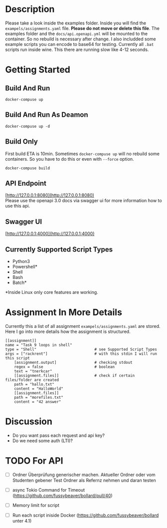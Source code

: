 # Description

Please take a look inside the examples folder. Inside you will find the ```exampels/assignments.yaml``` file. **Please do not move or delete this file**. 
The examples folder and the ```docs/api.openapi.yml``` will be mounted to the container. So no rebuild is necessary after change.
I also includded some example scripts you can encode to base64 for testing. Currently all ```.bat``` scripts run inside wine. This there are running slow like 4-12 seconds.

# Getting Started
## Build And Run
```
docker-compuse up
```
## Build And Run As Deamon
```
docker-compuse up -d
```
## Build Only
First build ETA is 10min.
Sometimes ```docker-compuse up``` will no rebuild some containers. So you have to do this or even with ``` --force ``` option.
```
docker-compuse build
```
## API Endpoint
[http://127.0.0.1:8080](http://127.0.0.1:8080)  
Please use the openapi 3.0 docs via swagger ui for more information how to use this api.
## Swagger UI
[http://127.0.0.1:4000](http://127.0.0.1:4000)

## Currently Supported Script Types
- Python3
- Powershell*
- Shell
- Bash
- Batch* 

*Inside Linux only core features are working.

# Assignment In More Details
Currently this a list of all assignment ```exampels/assignments.yaml``` are stored.
Here I go into more details how the assignment is structured.

```
[[assignment]]
name = "Task 9 loops in shell" 
type = "Shell"                          # see Supported Script Types 
args = ["rackrent"]                     # with this stdin I will run this script
    [assignment.output]                 # checking stdout
    regex = false                       # boolean
    text = "tnerkcar"
    [[assignment.files]]                # check if certain files/folder are created
    path = "hallo.txt"
    content = "HalloWorld"
    [[assignment.files]]
    path = "morefiles.txt"
    content = "42 answer"

```


# Discussion

- Do you want pass each request and api key?
- Do we need some auth (LTI)?

# TODO For API
- [ ] Ordner Überprüfung generischer machen. Aktueller Ordner oder vom Studenten gebener Test Ordner als Refernz nehmen und daran testen 
- [ ]  async Tokio Command for Timeout (https://github.com/fussybeaver/bollard/pull/40) 
- [ ] Memory limit for script
- [ ] Run each script iniside Docker (https://github.com/fussybeaver/bollard unter 4.1)


